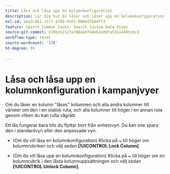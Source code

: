 ```yaml
---
title: Låsa och låsa upp en kolumnkonfiguration
description: Lär dig hur du låser och låser upp en kolumnkonfiguration i kampanjvyer.
exl-id: a4a3c9b1-2577-4789-9501-0664d7b84ff3
feature: Search Common Tasks, Search Custom Data Views
source-git-commit: e16bc62127a708de8f4deb1eddfa53a14405cbc2
workflow-type: tm+mt
source-wordcount: '130'
ht-degree: 0%

---
```


# Låsa och låsa upp en kolumnkonfiguration i kampanjvyer

Om du låser en kolumn &quot;låses&quot; kolumnen och alla andra kolumner till vänster om den i en statisk ruta, och alla kolumner till höger i en annan ruta genom vilken du kan rulla vågrätt.

Ett lås fungerar bara tills du flyttar bort från enhetsvyn. Du kan inte spara den i standardvyn eller den anpassade vyn.

* (Om du vill låsa en kolumnkonfiguration) Klicka på ![Nedpil](/help/search-social-commerce/assets/arrow-down-dropdown.png "Nedpil") till höger om kolumnrubriken och välj sedan **[!UICONTROL Lock Column]**.

* (Om du vill låsa upp en kolumnkonfiguration) Klicka på ![Nedåtpil](/help/search-social-commerce/assets/arrow-down-dropdown.png "Nedåtpil") till höger om en kolumnrubrik i den låsta kolumnuppsättningen och välj sedan **[!UICONTROL Unlock Column]**.
